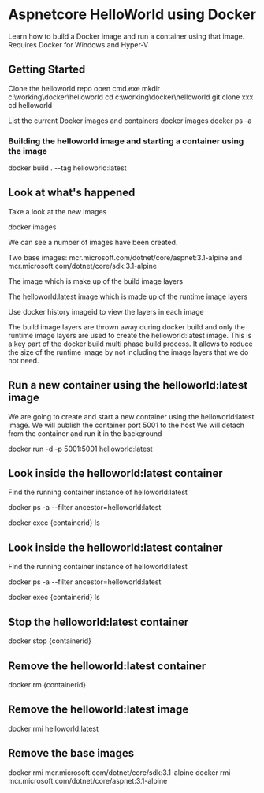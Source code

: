 # Aspnetcore HelloWorld using Docker

Learn how to build a Docker image and run a container using that image. Requires Docker for Windows and Hyper-V

## Getting Started

Clone the helloworld repo
open cmd.exe 
mkdir c:\working\docker\helloworld
cd c:\working\docker\helloworld
git clone xxx
cd helloworld

List the current Docker images and containers
docker images
docker ps -a

### Building the helloworld image and starting a container using the image

docker build . --tag helloworld:latest

## Look at what's happened

Take a look at the new images

docker images

We can see a number of images have been created. 

Two base images: mcr.microsoft.com/dotnet/core/aspnet:3.1-alpine and mcr.microsoft.com/dotnet/core/sdk:3.1-alpine

The <none> image which is make up of the build image layers

The helloworld:latest image which is made up of the runtime image layers

Use docker history imageid to view the layers in each image

The build image layers are thrown away during docker build and only the runtime image layers are used to create the helloworld:latest image. This is a key part of the docker build multi phase build process. It allows to reduce the size of the runtime image by not including the image layers that we do not need.

## Run a new container using the helloworld:latest image

We are going to create and start a new container using the helloworld:latest image. 
We will publish the container port 5001 to the host
We will detach from the container and run it in the background

docker run -d -p 5001:5001 helloworld:latest

## Look inside the helloworld:latest container

Find the running container instance of helloworld:latest

docker ps -a --filter ancestor=helloworld:latest

docker exec {containerid} ls

## Look inside the helloworld:latest container

Find the running container instance of helloworld:latest

docker ps -a --filter ancestor=helloworld:latest

docker exec {containerid} ls

## Stop the helloworld:latest container

docker stop {containerid}

## Remove the helloworld:latest container

docker rm {containerid}

## Remove the helloworld:latest image

docker rmi helloworld:latest

## Remove the base images

docker rmi mcr.microsoft.com/dotnet/core/sdk:3.1-alpine
docker rmi mcr.microsoft.com/dotnet/core/aspnet:3.1-alpine